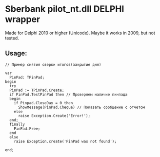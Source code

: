 # Sberbank pilot_nt.dll DELPHI wrapper

Made for Delphi 2010 or higher (Unicode). Maybe it works in 2009, but not tested.

## Usage:

<pre><code>// Пример снятия сверки итогов(закрытие дня)

var
  PinPad: TPinPad;
begin
  try
  PinPad := TPinPad.Create;
  if PinPad.TestPinPad then // Проверяем наличие пинпада
  begin
    if Pinpad.CloseDay = 0 then
      ShowMessage(PinPad.Cheque) // Показать сообщение с отчетом
    else
      raise Exception.Create('Error!');
  end;    
  finally
    PinPad.Free;
  end
  else
    raise Exception.create('PinPad was not found');

end;
</code></pre>
